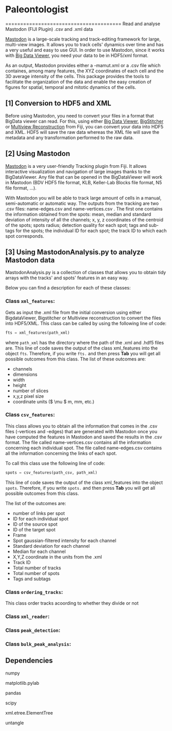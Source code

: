 # Paleontologist
=======================================
Read and analyse Mastodon (FIJI Plugin) .csv and .xml data

[Mastodon](https://github.com/fiji/TrackMate3) is a large-scale tracking and track-editing framework for large, multi-view images. It allows you to track cells' dynamics over time and has a very useful and easy to use GUI. In order to use Mastodon, since it works with [Big Data Viewer](https://github.com/bigdataviewer), you need your data to be in HDF5/xml format. 

As an output, Mastodon provides either a -mamut.xml or a .csv file which containes, among many features, the XYZ coordinates of each cell and the 3D average intensity of the cells. This package provides the  tools to facilitate the organization of the data and enable the easy creation of figures for spatial, temporal and mitotic dynamics of the cells. 

## [1] Conversion to HDF5 and XML
Before using Mastodon, you need to convert your files in a format that BigData viewer can read. For this, using either [Big Data Viewer](https://github.com/bigdataviewer), [BigStitcher](https://imagej.net/BigStitcher) or [Multiview Reconstruction](https://imagej.net/Multiview-Reconstruction) from Fiji, you can convert your data into HDF5 and XML. HDF5 will save the raw data whereas the XML file will save the metadata and any transformation performed to the raw data. 

## [2] Using Mastodon
[Mastodon](https://github.com/fiji/TrackMate3) is a very user-friendly Tracking plugin from Fiji. It allows interactive visualization and navigation of large images thanks to the BigDataViewer. Any file that can be opened in the BigDataViewer will work in Mastodon (BDV HDF5 file format, KLB, Keller-Lab Blocks file format, N5 file format, ...). 

With Mastodon you will be able to track large amount of cells in a manual, semi-automatic or automatic way. The outputs from the tracking are two .csv files: name-edges.csv and name-vertices.csv . The first one contains the information obtained from the spots: mean, median and standard deviation of intensity of all the channels; x, y, z coordinates of the centroid of the spots; spots radius; detection quality for each spot; tags and sub-tags for the spots; the individual ID for each spot; the track ID to which each spot corresponds. 

## [3] Using MastodonAnalysis.py to analyze Mastodon data
MastodonAnalysis.py is a collection of classes that allows you to obtain tidy arrays with the tracks' and spots' features in an easy way. 

Below you can find a description for each of these classes:

### Class ```xml_features```:
Gets as input the .xml file from the initial conversion using either BigdataViewer, Bigstitcher or Multiview reconstruction to convert the files into HDF5/XML. 
This class can be called by using the following line of code:

```python
fts = xml_features(path_xml)
```
where ```path_xml``` has the directory where the path of the .xml and .hdf5 files are. This line of code saves the output of the class xml_features into the object ```fts```. Therefore, if you write ```fts.``` and then press **Tab** you will get all possible outcomes from this class. The list of these outcomes are:

* channels
* dimensions
* width
* height
* number of slices
* x,y,z pixel size
* coordinate units ($ \mu $ m, mm, etc.)

### Class ```csv_features```:
This class allows you to obtain all the information that comes in the .csv files (-vertices and -edges) that are generated with Mastodon once you have computed the features in Mastodon and saved the results in the .csv format. The file called name-vertices.csv contains all the information concerning each individual spot. The file called name-edges.csv contains all the information concerning the links of each spot. 

To call this class use the following line of code:
```python
spots = csv_features(path_csv, path_xml)
```
This line of code saves the output of the class xml_features into the object ```spots```. Therefore, if you write ```spots.``` and then press **Tab** you will get all possible outcomes from this class.

The list of the outcomes are:

* number of links per spot
* ID for each individual spot
* ID of the source spot
* ID of the target spot
* Frame
* Spot gaussian-filtered intensity for each channel
* Standard deviation for each channel
* Median for each channel
* X,Y,Z coordinate in the units from the .xml
* Track ID
* Total number of tracks
* Total number of spots
* Tags and subtags

### Class ```ordering_tracks```:
This class order tracks acoording to whether they divide or not 

### Class ```xml_reader```:

### Class ```peak_detection```:

### Class ```bulk_peak_analysis```:

## Dependencies
numpy 

matplotlib.pylab

pandas

scipy

xml.etree.ElementTree

untangle



